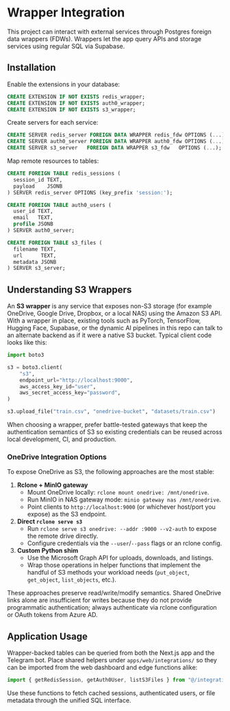# Wrapper Integration

This project can interact with external services through Postgres foreign data wrappers (FDWs). Wrappers let the app query APIs and storage services using regular SQL via Supabase.

## Installation

Enable the extensions in your database:

```sql
CREATE EXTENSION IF NOT EXISTS redis_wrapper;
CREATE EXTENSION IF NOT EXISTS auth0_wrapper;
CREATE EXTENSION IF NOT EXISTS s3_wrapper;
```

Create servers for each service:

```sql
CREATE SERVER redis_server FOREIGN DATA WRAPPER redis_fdw OPTIONS (...);
CREATE SERVER auth0_server FOREIGN DATA WRAPPER auth0_fdw OPTIONS (...);
CREATE SERVER s3_server   FOREIGN DATA WRAPPER s3_fdw   OPTIONS (...);
```

Map remote resources to tables:

```sql
CREATE FOREIGN TABLE redis_sessions (
  session_id TEXT,
  payload    JSONB
) SERVER redis_server OPTIONS (key_prefix 'session:');

CREATE FOREIGN TABLE auth0_users (
  user_id TEXT,
  email   TEXT,
  profile JSONB
) SERVER auth0_server;

CREATE FOREIGN TABLE s3_files (
  filename TEXT,
  url      TEXT,
  metadata JSONB
) SERVER s3_server;
```

## Understanding S3 Wrappers

An **S3 wrapper** is any service that exposes non-S3 storage (for example OneDrive, Google Drive, Dropbox, or a local NAS) using the Amazon S3 API. With a wrapper in place, existing tools such as PyTorch, TensorFlow, Hugging Face, Supabase, or the dynamic AI pipelines in this repo can talk to an alternate backend as if it were a native S3 bucket. Typical client code looks like this:

```python
import boto3

s3 = boto3.client(
    "s3",
    endpoint_url="http://localhost:9000",
    aws_access_key_id="user",
    aws_secret_access_key="password",
)

s3.upload_file("train.csv", "onedrive-bucket", "datasets/train.csv")
```

When choosing a wrapper, prefer battle-tested gateways that keep the authentication semantics of S3 so existing credentials can be reused across local development, CI, and production.

### OneDrive Integration Options

To expose OneDrive as S3, the following approaches are the most stable:

1. **Rclone + MinIO gateway**
   - Mount OneDrive locally: `rclone mount onedrive: /mnt/onedrive`.
   - Run MinIO in NAS gateway mode: `minio gateway nas /mnt/onedrive`.
   - Point clients to `http://localhost:9000` (or whichever host/port you expose) as the S3 endpoint.
2. **Direct `rclone serve s3`**
   - Run `rclone serve s3 onedrive: --addr :9000 --v2-auth` to expose the remote drive directly.
   - Configure credentials via the `--user`/`--pass` flags or an rclone config.
3. **Custom Python shim**
   - Use the Microsoft Graph API for uploads, downloads, and listings.
   - Wrap those operations in helper functions that implement the handful of S3 methods your workload needs (`put_object`, `get_object`, `list_objects`, etc.).

These approaches preserve read/write/modify semantics. Shared OneDrive links alone are insufficient for writes because they do not provide programmatic authentication; always authenticate via rclone configuration or OAuth tokens from Azure AD.

## Application Usage

Wrapper-backed tables can be queried from both the Next.js app and the Telegram bot. Place shared helpers under `apps/web/integrations/` so they can be imported from the web dashboard and edge functions alike:

```ts
import { getRedisSession, getAuth0User, listS3Files } from "@/integrations/wrappers";
```

Use these functions to fetch cached sessions, authenticated users, or file metadata through the unified SQL interface.

